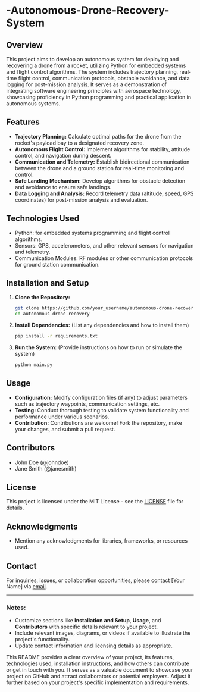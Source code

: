 # -Autonomous-Drone-Recovery-System
## Overview
This project aims to develop an autonomous system for deploying and recovering a drone from a rocket, utilizing Python for embedded systems and flight control algorithms. The system includes trajectory planning, real-time flight control, communication protocols, obstacle avoidance, and data logging for post-mission analysis. It serves as a demonstration of integrating software engineering principles with aerospace technology, showcasing proficiency in Python programming and practical application in autonomous systems.


## Features
- **Trajectory Planning:** Calculate optimal paths for the drone from the rocket's payload bay to a designated recovery zone.
- **Autonomous Flight Control:** Implement algorithms for stability, attitude control, and navigation during descent.
- **Communication and Telemetry:** Establish bidirectional communication between the drone and a ground station for real-time monitoring and control.
- **Safe Landing Mechanism:** Develop algorithms for obstacle detection and avoidance to ensure safe landings.
- **Data Logging and Analysis:** Record telemetry data (altitude, speed, GPS coordinates) for post-mission analysis and evaluation.

## Technologies Used
- Python: for embedded systems programming and flight control algorithms.
- Sensors: GPS, accelerometers, and other relevant sensors for navigation and telemetry.
- Communication Modules: RF modules or other communication protocols for ground station communication.

## Installation and Setup
1. **Clone the Repository:**
   ```bash
   git clone https://github.com/your_username/autonomous-drone-recovery.git
   cd autonomous-drone-recovery
   ```

2. **Install Dependencies:** (List any dependencies and how to install them)
   ```bash
   pip install -r requirements.txt
   ```

3. **Run the System:** (Provide instructions on how to run or simulate the system)
   ```bash
   python main.py
   ```

## Usage
- **Configuration:** Modify configuration files (if any) to adjust parameters such as trajectory waypoints, communication settings, etc.
- **Testing:** Conduct thorough testing to validate system functionality and performance under various scenarios.
- **Contribution:** Contributions are welcome! Fork the repository, make your changes, and submit a pull request.

## Contributors
- John Doe (@johndoe)
- Jane Smith (@janesmith)

## License
This project is licensed under the MIT License - see the [LICENSE](LICENSE) file for details.

## Acknowledgments
- Mention any acknowledgments for libraries, frameworks, or resources used.

## Contact
For inquiries, issues, or collaboration opportunities, please contact [Your Name] via [email](mailto:your_email@example.com).

---

### Notes:
- Customize sections like **Installation and Setup**, **Usage**, and **Contributors** with specific details relevant to your project.
- Include relevant images, diagrams, or videos if available to illustrate the project's functionality.
- Update contact information and licensing details as appropriate.

This README provides a clear overview of your project, its features, technologies used, installation instructions, and how others can contribute or get in touch with you. It serves as a valuable document to showcase your project on GitHub and attract collaborators or potential employers. Adjust it further based on your project's specific implementation and requirements.